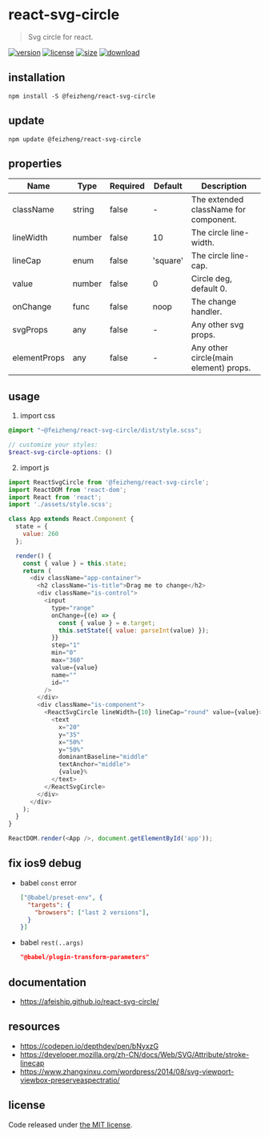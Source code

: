 # react-svg-circle
> Svg circle for react.

[![version][version-image]][version-url]
[![license][license-image]][license-url]
[![size][size-image]][size-url]
[![download][download-image]][download-url]

## installation
```shell
npm install -S @feizheng/react-svg-circle
```

## update
```shell
npm update @feizheng/react-svg-circle
```

## properties
| Name         | Type   | Required | Default  | Description                           |
| ------------ | ------ | -------- | -------- | ------------------------------------- |
| className    | string | false    | -        | The extended className for component. |
| lineWidth    | number | false    | 10       | The circle line-width.                |
| lineCap      | enum   | false    | 'square' | The circle line-cap.                  |
| value        | number | false    | 0        | Circle deg, default 0.                |
| onChange     | func   | false    | noop     | The change handler.                   |
| svgProps     | any    | false    | -        | Any other svg props.                  |
| elementProps | any    | false    | -        | Any other circle(main element) props. |


## usage
1. import css
  ```scss
  @import "~@feizheng/react-svg-circle/dist/style.scss";

  // customize your styles:
  $react-svg-circle-options: ()
  ```
2. import js
  ```js
  import ReactSvgCircle from '@feizheng/react-svg-circle';
  import ReactDOM from 'react-dom';
  import React from 'react';
  import './assets/style.scss';

  class App extends React.Component {
    state = {
      value: 260
    };

    render() {
      const { value } = this.state;
      return (
        <div className="app-container">
          <h2 className="is-title">Drag me to change</h2>
          <div className="is-control">
            <input
              type="range"
              onChange={(e) => {
                const { value } = e.target;
                this.setState({ value: parseInt(value) });
              }}
              step="1"
              min="0"
              max="360"
              value={value}
              name=""
              id=""
            />
          </div>
          <div className="is-component">
            <ReactSvgCircle lineWidth={10} lineCap="round" value={value}>
              <text
                x="20"
                y="35"
                x="50%"
                y="50%"
                dominantBaseline="middle"
                textAnchor="middle">
                {value}%
              </text>
            </ReactSvgCircle>
          </div>
        </div>
      );
    }
  }

  ReactDOM.render(<App />, document.getElementById('app'));

  ```

## fix ios9 debug
- babel `const` error
  ```json
  ["@babel/preset-env", {
    "targets": {
      "browsers": ["last 2 versions"],
    }
  }]
  ```
- babel `rest(..args)`
  ```json
  "@babel/plugin-transform-parameters"
  ```

## documentation
- https://afeiship.github.io/react-svg-circle/

## resources
- https://codepen.io/depthdev/pen/bNyxzG
- https://developer.mozilla.org/zh-CN/docs/Web/SVG/Attribute/stroke-linecap
- https://www.zhangxinxu.com/wordpress/2014/08/svg-viewport-viewbox-preserveaspectratio/


## license
Code released under [the MIT license](https://github.com/afeiship/react-svg-circle/blob/master/LICENSE.txt).

[version-image]: https://img.shields.io/npm/v/@feizheng/react-svg-circle
[version-url]: https://npmjs.org/package/@feizheng/react-svg-circle

[license-image]: https://img.shields.io/npm/l/@feizheng/react-svg-circle
[license-url]: https://github.com/afeiship/react-svg-circle/blob/master/LICENSE.txt

[size-image]: https://img.shields.io/bundlephobia/minzip/@feizheng/react-svg-circle
[size-url]: https://github.com/afeiship/react-svg-circle/blob/master/dist/react-svg-circle.min.js

[download-image]: https://img.shields.io/npm/dm/@feizheng/react-svg-circle
[download-url]: https://www.npmjs.com/package/@feizheng/react-svg-circle

